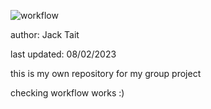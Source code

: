 
![workflow](https://github.com/<UserName>/<RepositoryName>/actions/workflows/main.yml/badge.svg)

author: Jack Tait

last updated: 08/02/2023

this is my own repository for my group project

checking workflow works :)
